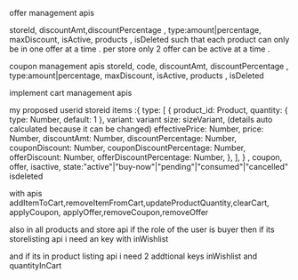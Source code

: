 offer management apis

storeId, discountAmt,discountPercentage , type:amount|percentage, maxDiscount, isActive, products , isDeleted
such that each product can only be in one offer at a time .
per store only 2 offer can be active at a time .

coupon management apis
storeId, code, discountAmt, discountPercentage , type:amount|percentage, maxDiscount, isActive, products , isDeleted

implement cart management apis

my proposed
userid
storeid
items :{
type: [
{
product_id: Product,
quantity: { type: Number, default: 1 },
variant: variant
size: sizeVariant,
(details auto calculated because it can be changed)
effectivePrice: Number,
price: Number,
discountAmt: Number,
discountPercentage: Number,
couponDiscount: Number,
couponDiscountPercentage: Number,
offerDiscount: Number,
offerDiscountPercentage: Number,
},
],
}
,
coupon,
offer,
isactive,
state:"active"|"buy-now"|"pending"|"consumed"|"cancelled"
isdeleted

with apis addItemToCart,removeItemFromCart,updateProductQuantity,clearCart, applyCoupon, applyOffer,removeCoupon,removeOffer

also in all products and store api if the role of the user is buyer
then if its storelisting api i need an key with inWishlist

and if its in product listing api
i need 2 addtional keys inWishlist and quantityInCart
